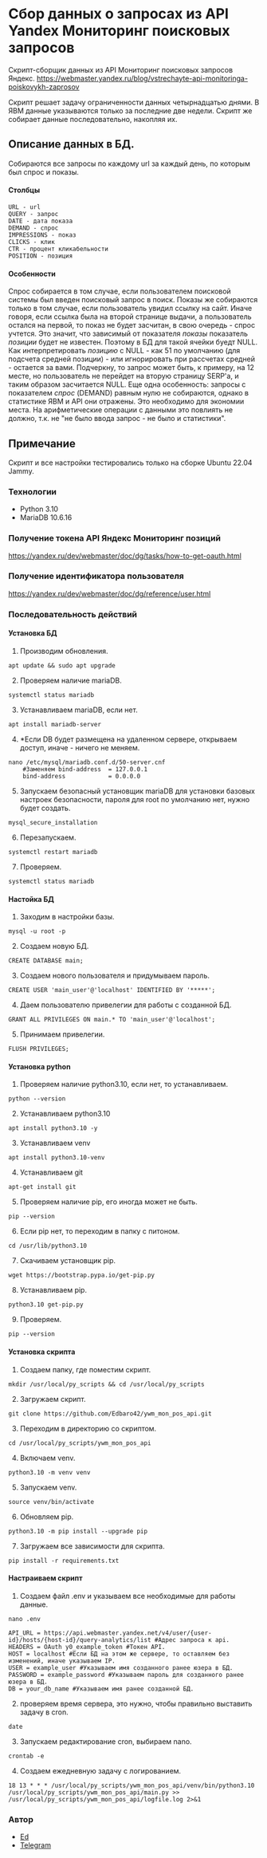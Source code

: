 # Сбор данных о запросах из API Yandex Мониторинг поисковых запросов
Скрипт-сборщик данных из API Мониторинг поисковых запросов Яндекс.
https://webmaster.yandex.ru/blog/vstrechayte-api-monitoringa-poiskovykh-zaprosov

Скрипт решает задачу ограниченности данных четырнадцатью днями. В ЯВМ данные указываются только за последние две недели. Скрипт же собирает данные последовательно, накопляя их.

## Описание данных в БД.
Собираются все запросы по каждому url за каждый день, по которым был спрос и показы.
#### Столбцы
    URL	- url
    QUERY - запрос
    DATE - дата показа
    DEMAND - спрос
    IMPRESSIONS	- показ
    CLICKS - клик
    CTR - процент кликабельности
    POSITION - позиция
#### Особенности
Спрос собирается в том случае, если пользователем поисковой системы был введен поисковый запрос в поиск.
Показы же собираются только в том случае, если пользователь увидил ссылку на сайт. Иначе говоря, если ссылка была на второй странице выдачи, а пользователь остался на первой, то показ не будет засчитан, в свою очередь - спрос учтется.
Это значит, что зависимый от показателя *показы* показатель *позиции* будет не известен. Поэтому в БД для такой ячейки буедт NULL. Как интерпретировать *позицию* с NULL - как 51 по умолчанию (для подсчета средней позиции) - или игнорировать при рассчетах средней - остается за вами. Подчеркну, то запрос может быть, к примеру, на 12 месте, но пользователь не перейдет на вторую страницу SERP'а, и таким образом засчитается NULL.
Еще одна особенность: запросы с показателем *спрос* (DEMAND) равным нулю не собираются, однако в статистике ЯВМ и API они отражены. Это необходимо для экономии места. На арифметические операции с данными это повлиять не должно, т.к. не "не было ввода запрос - не было и статистики".

## Примечание
Скрипт и все настройки тестировались только на сборке Ubuntu 22.04 Jammy.

### Технологии
- Python 3.10
- MariaDB 10.6.16

### Получение токена API Яндекс Мониторинг позиций
https://yandex.ru/dev/webmaster/doc/dg/tasks/how-to-get-oauth.html

### Получение идентификатора пользователя
https://yandex.ru/dev/webmaster/doc/dg/reference/user.html

### Последовательность действий
#### Установка БД
1. Производим обновления.
```
apt update && sudo apt upgrade
```
2. Проверяем наличие mariaDB.
```
systemctl status mariadb
```
3. Устанавливаем mariaDB, если нет.
```
apt install mariadb-server
```
4. *Если DB будет размещена на удаленном сервере, открываем доступ, иначе - ничего не меняем.
```
nano /etc/mysql/mariadb.conf.d/50-server.cnf
    #Заменяем bind-address  = 127.0.0.1
	bind-address            = 0.0.0.0
```
5. Запускаем безопасный установщик mariaDB для установки базовых настроек безопасности, пароля для root по умолчанию нет, нужно будет создать.
```
mysql_secure_installation
```
6. Перезапускаем.
```
systemctl restart mariadb
```
7. Проверяем.
```
systemctl status mariadb
```
#### Настойка БД
1. Заходим в настройки базы.
```
mysql -u root -p 
```
2. Создаем новую БД.
```
CREATE DATABASE main;
```
3. Создаем нового пользователя и придумываем пароль.
```
CREATE USER 'main_user'@'localhost' IDENTIFIED BY '*****';
```
4. Даем пользователю привелегии для работы с созданной БД.
```
GRANT ALL PRIVILEGES ON main.* TO 'main_user'@'localhost';
```
5. Принимаем привелегии.
```
FLUSH PRIVILEGES;
```
#### Установка python
1. Проверяем наличие python3.10, если нет, то устанавливаем.
```
python --version
```
2. Устанавливаем python3.10
```
apt install python3.10 -y
```
3. Устанавливаем venv
```
apt install python3.10-venv
```
4. Устанавливаем git
```
apt-get install git
```
5. Проверяем наличие pip, его иногда может не быть.
```
pip --version
```
6. Если pip нет, то переходим в папку с питоном.
```
cd /usr/lib/python3.10
```
7. Скачиваем установщик pip.
```
wget https://bootstrap.pypa.io/get-pip.py
```
8. Устанавливаем pip.
```
python3.10 get-pip.py
```
9. Проверяем.
```
pip --version
```
#### Установка скрипта
1. Создаем папку, где поместим скрипт.
```
mkdir /usr/local/py_scripts && cd /usr/local/py_scripts
```
2. Загружаем скрипт.
```
git clone https://github.com/Edbaro42/ywm_mon_pos_api.git
```
3. Переходим в директорию со скриптом.
```
cd /usr/local/py_scripts/ywm_mon_pos_api
```
4. Включаем venv.
```
python3.10 -m venv venv
```
5. Запускаем venv.
```
source venv/bin/activate
```
6. Обновляем pip.
```
python3.10 -m pip install --upgrade pip
```
7. Загружаем все зависимости для скрипта.
```
pip install -r requirements.txt
```
#### Настраиваем скрипт
1. Создаем файл .env и указываем все необходимые для работы данные.
```
nano .env
```
    API_URL = https://api.webmaster.yandex.net/v4/user/{user-id}/hosts/{host-id}/query-analytics/list #Адрес запроса к api.
    HEADERS = OAuth y0_example_token #Токен API.
    HOST = localhost #Если БД на этом же сервере, то оставляем без изменений, иначе указываем IP.
    USER = example_user #Указываем имя созданного ранее юзера в БД.
    PASSWORD = example_password #Указываем пароль для созданного ранее юзера в БД.
    DB = your_db_name #Указываем имя ранее созданной БД.

2. проверяем время сервера, это нужно, чтобы правильно выставить задачу в cron.
```
date
```
3. Запускаем редактирование cron, выбираем nano.
```
crontab -e
```
4. Создаем ежедневную задачу с логированием.
```
18 13 * * * /usr/local/py_scripts/ywm_mon_pos_api/venv/bin/python3.10 /usr/local/py_scripts/ywm_mon_pos_api/main.py >> /usr/local/py_scripts/ywm_mon_pos_api/logfile.log 2>&1
```

### Автор
- [Ed](https://github.com/Edbaro42/)
- [Telegram](https://t.me/Edbaro42)